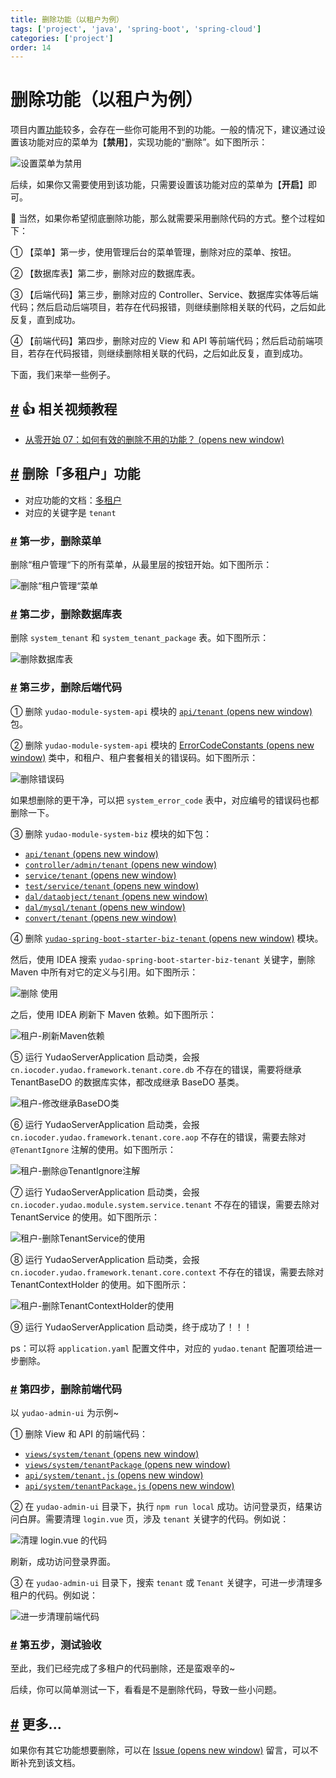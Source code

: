 ```yaml
---
title: 删除功能（以租户为例）
tags: ['project', 'java', 'spring-boot', 'spring-cloud']
categories: ['project']
order: 14
---
```

# 删除功能（以租户为例）

项目内置[功能](/feature)较多，会存在一些你可能用不到的功能。一般的情况下，建议通过设置该功能对应的菜单为【**禁用**】，实现功能的“删除”。如下图所示：

 ![设置菜单为禁用](https://doc.iocoder.cn/img/%E5%88%A0%E9%99%A4%E5%8A%9F%E8%83%BD/%E8%AE%BE%E7%BD%AE%E8%8F%9C%E5%8D%95%E7%A6%81%E7%94%A8.png)

 后续，如果你又需要使用到该功能，只需要设置该功能对应的菜单为【**开启**】即可。

 🙂 当然，如果你希望彻底删除功能，那么就需要采用删除代码的方式。整个过程如下：

 ① 【菜单】第一步，使用管理后台的菜单管理，删除对应的菜单、按钮。  

② 【数据库表】第二步，删除对应的数据库表。  

③ 【后端代码】第三步，删除对应的 Controller、Service、数据库实体等后端代码；然后启动后端项目，若存在代码报错，则继续删除相关联的代码，之后如此反复，直到成功。  

④ 【前端代码】第四步，删除对应的 View 和 API 等前端代码；然后启动前端项目，若存在代码报错，则继续删除相关联的代码，之后如此反复，直到成功。

 下面，我们来举一些例子。

 ## [#](#👍-相关视频教程) 👍 相关视频教程

 * [从零开始 07：如何有效的删除不用的功能？  (opens new window)](https://t.zsxq.com/07EUrZrNV)

 ## [#](#删除「多租户」功能) 删除「多租户」功能

 * 对应功能的文档：[多租户](/saas-tenant/)
* 对应的关键字是 `tenant`

 ### [#](#第一步-删除菜单) 第一步，删除菜单

 删除“租户管理“下的所有菜单，从最里层的按钮开始。如下图所示：

 ![删除“租户管理“菜单](https://doc.iocoder.cn/img/%E5%88%A0%E9%99%A4%E5%8A%9F%E8%83%BD/%E7%A7%9F%E6%88%B7-%E5%88%A0%E9%99%A4%E8%8F%9C%E5%8D%95.png)

 ### [#](#第二步-删除数据库表) 第二步，删除数据库表

 删除 `system_tenant` 和 `system_tenant_package` 表。如下图所示：

 ![删除数据库表](https://doc.iocoder.cn/img/%E5%88%A0%E9%99%A4%E5%8A%9F%E8%83%BD/%E7%A7%9F%E6%88%B7-%E5%88%A0%E9%99%A4%E6%95%B0%E6%8D%AE%E5%BA%93%E8%A1%A8.png)

 ### [#](#第三步-删除后端代码) 第三步，删除后端代码

 ① 删除 `yudao-module-system-api` 模块的 [`api/tenant`  (opens new window)](https://gitee.com/zhijiantianya/ruoyi-vue-pro/tree/master/yudao-module-system/yudao-module-system-api/src/main/java/cn/iocoder/yudao/module/system/api/tenant) 包。

 ② 删除 `yudao-module-system-api` 模块的 [ErrorCodeConstants  (opens new window)](https://gitee.com/zhijiantianya/ruoyi-vue-pro/blob/master/yudao-module-system/yudao-module-system-api/src/main/java/cn/iocoder/yudao/module/system/enums/ErrorCodeConstants.java) 类中，和租户、租户套餐相关的错误码。如下图所示：

 ![删除错误码](https://doc.iocoder.cn/img/%E5%88%A0%E9%99%A4%E5%8A%9F%E8%83%BD/%E7%A7%9F%E6%88%B7-%E5%88%A0%E9%99%A4%E9%94%99%E8%AF%AF%E7%A0%81.png)

 如果想删除的更干净，可以把 `system_error_code` 表中，对应编号的错误码也都删除一下。

 ③ 删除 `yudao-module-system-biz` 模块的如下包：

 * [`api/tenant`  (opens new window)](https://gitee.com/zhijiantianya/ruoyi-vue-pro/tree/master/yudao-module-system/yudao-module-system-biz/src/main/java/cn/iocoder/yudao/module/system/api/tenant)
* [`controller/admin/tenant`  (opens new window)](https://gitee.com/zhijiantianya/ruoyi-vue-pro/tree/master/yudao-module-system/yudao-module-system-biz/src/main/java/cn/iocoder/yudao/module/system/controller/admin/tenant)
* [`service/tenant`  (opens new window)](https://gitee.com/zhijiantianya/ruoyi-vue-pro/tree/master/yudao-module-system/yudao-module-system-biz/src/main/java/cn/iocoder/yudao/module/system/service/tenant)
* [`test/service/tenant`  (opens new window)](https://gitee.com/zhijiantianya/ruoyi-vue-pro/tree/master/yudao-module-system/yudao-module-system-biz/src/test/java/cn/iocoder/yudao/module/system/service/tenant)
* [`dal/dataobject/tenant`  (opens new window)](https://gitee.com/zhijiantianya/ruoyi-vue-pro/tree/master/yudao-module-system/yudao-module-system-biz/src/main/java/cn/iocoder/yudao/module/system/dal/dataobject/tenant)
* [`dal/mysql/tenant`  (opens new window)](https://gitee.com/zhijiantianya/ruoyi-vue-pro/tree/master/yudao-module-system/yudao-module-system-biz/src/main/java/cn/iocoder/yudao/module/system/dal/mysql/tenant)
* [`convert/tenant`  (opens new window)](https://gitee.com/zhijiantianya/ruoyi-vue-pro/tree/master/yudao-module-system/yudao-module-system-biz/src/main/java/cn/iocoder/yudao/module/system/convert/tenant)

 ④ 删除 [`yudao-spring-boot-starter-biz-tenant`  (opens new window)](https://gitee.com/zhijiantianya/ruoyi-vue-pro/tree/master/yudao-framework/yudao-spring-boot-starter-biz-tenant) 模块。

 然后，使用 IDEA 搜索 `yudao-spring-boot-starter-biz-tenant` 关键字，删除 Maven 中所有对它的定义与引用。如下图所示：

 ![删除  使用](https://doc.iocoder.cn/img/%E5%88%A0%E9%99%A4%E5%8A%9F%E8%83%BD/%E7%A7%9F%E6%88%B7-%E5%88%A0%E9%99%A4Maven%E4%BE%9D%E8%B5%96.png)

 之后，使用 IDEA 刷新下 Maven 依赖。如下图所示：

 ![租户-刷新Maven依赖](https://doc.iocoder.cn/img/%E5%88%A0%E9%99%A4%E5%8A%9F%E8%83%BD/%E7%A7%9F%E6%88%B7-%E5%88%B7%E6%96%B0Maven%E4%BE%9D%E8%B5%96.png)

 ⑤ 运行 YudaoServerApplication 启动类，会报 `cn.iocoder.yudao.framework.tenant.core.db` 不存在的错误，需要将继承 TenantBaseDO 的数据库实体，都改成继承 BaseDO 基类。

 ![租户-修改继承BaseDO类](https://doc.iocoder.cn/img/%E5%88%A0%E9%99%A4%E5%8A%9F%E8%83%BD/%E7%A7%9F%E6%88%B7-%E4%BF%AE%E6%94%B9%E7%BB%A7%E6%89%BFBaseDO%E7%B1%BB.png)

 ⑥ 运行 YudaoServerApplication 启动类，会报 `cn.iocoder.yudao.framework.tenant.core.aop` 不存在的错误，需要去除对 `@TenantIgnore` 注解的使用。如下图所示：

 ![租户-删除@TenantIgnore注解](https://doc.iocoder.cn/img/%E5%88%A0%E9%99%A4%E5%8A%9F%E8%83%BD/%E7%A7%9F%E6%88%B7-%E5%88%A0%E9%99%A4@TenantIgnore%E6%B3%A8%E8%A7%A3.png)

 ⑦ 运行 YudaoServerApplication 启动类，会报 `cn.iocoder.yudao.module.system.service.tenant` 不存在的错误，需要去除对 TenantService 的使用。如下图所示：

 ![租户-删除TenantService的使用](https://doc.iocoder.cn/img/%E5%88%A0%E9%99%A4%E5%8A%9F%E8%83%BD/%E7%A7%9F%E6%88%B7-%E5%88%A0%E9%99%A4TenantService%E7%9A%84%E4%BD%BF%E7%94%A8.png)

 ⑧ 运行 YudaoServerApplication 启动类，会报 `cn.iocoder.yudao.framework.tenant.core.context` 不存在的错误，需要去除对 TenantContextHolder 的使用。如下图所示：

 ![租户-删除TenantContextHolder的使用](https://doc.iocoder.cn/img/%E5%88%A0%E9%99%A4%E5%8A%9F%E8%83%BD/%E7%A7%9F%E6%88%B7-%E5%88%A0%E9%99%A4TenantContextHolder%E7%9A%84%E4%BD%BF%E7%94%A8.png)

 ⑨ 运行 YudaoServerApplication 启动类，终于成功了！！！

 ps：可以将 `application.yaml` 配置文件中，对应的 `yudao.tenant` 配置项给进一步删除。

 ### [#](#第四步-删除前端代码) 第四步，删除前端代码

 以 `yudao-admin-ui` 为示例~

 ① 删除 View 和 API 的前端代码：

 * [`views/system/tenant`  (opens new window)](https://gitee.com/yudaocode/yudao-ui-admin-vue2/tree/master/src/views/system/tenant)
* [`views/system/tenantPackage`  (opens new window)](https://gitee.com/yudaocode/yudao-ui-admin-vue2/tree/master/src/views/system/tenantPackage)
* [`api/system/tenant.js`  (opens new window)](https://gitee.com/yudaocode/yudao-ui-admin-vue2/blob/master/src/api/system/tenant.js)
* [`api/system/tenantPackage.js`  (opens new window)](https://gitee.com/yudaocode/yudao-ui-admin-vue2/blob/master/src/api/system/tenantPackage.js)

 ② 在 `yudao-admin-ui` 目录下，执行 `npm run local` 成功。访问登录页，结果访问白屏。需要清理 `login.vue` 页，涉及 `tenant` 关键字的代码。例如说：

 ![清理 login.vue 的代码](https://doc.iocoder.cn/img/%E5%88%A0%E9%99%A4%E5%8A%9F%E8%83%BD/%E7%A7%9F%E6%88%B7-%E6%B8%85%E7%90%86login%E9%A1%B5%E7%9A%84%E4%BB%A3%E7%A0%81.png)

 刷新，成功访问登录界面。

 ③ 在 `yudao-admin-ui` 目录下，搜索 `tenant` 或 `Tenant` 关键字，可进一步清理多租户的代码。例如说：

 ![进一步清理前端代码](https://doc.iocoder.cn/img/%E5%88%A0%E9%99%A4%E5%8A%9F%E8%83%BD/%E7%A7%9F%E6%88%B7-%E8%BF%9B%E4%B8%80%E6%AD%A5%E6%B8%85%E7%90%86%E5%89%8D%E7%AB%AF%E4%BB%A3%E7%A0%81.png)

 ### [#](#第五步-测试验收) 第五步，测试验收

 至此，我们已经完成了多租户的代码删除，还是蛮艰辛的~

 后续，你可以简单测试一下，看看是不是删除代码，导致一些小问题。

 ## [#](#更多) 更多...

 如果你有其它功能想要删除，可以在 [Issue  (opens new window)](https://gitee.com/zhijiantianya/ruoyi-vue-pro/issues) 留言，可以不断补充到该文档。

